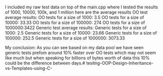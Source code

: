 I included my raw test data on top of the main.cpp where I tested the results of 1000, 10000, 100k, and 1 million here are the average results
OO test average results:
OO tests for a size of 1000: 3.5
OO tests for a size of 10000: 33.33
OO tests for a size of 100000: 274
OO tests for a size of 1000000:3422
Generic test average results:
Generic tests for a size of 1000: 2.5
Generic tests for a size of 10000: 23.66
Generic tests for a size of 100000: 252.5
Generic tests for a size of 1000000: 3073.33

My conclusion: 
As you can see based on my data pool we have seen generic tests prefom around 10% faster over OO tests which may not seem like much but when speaking for billions of bytes worth of data this 10% could be the difference between days.# tesitng-OOP-Design-Inheritance-vs-Templates-using-C-
